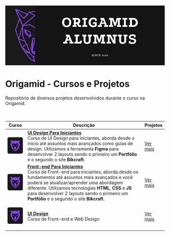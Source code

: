 ![Origamid](../img/banner-origamid.png)

# <b>Origamid - Cursos e Projetos</b>
Repositório de diversos projetos desenvolvidos durante o curso na Origamid.
<br><br><br>

<table>
  <thead>
    <tr>
      <th>Curso</th>
      <th>Descrição</th>
      <th>Projetos</th>
    </tr>
  </thead>

  <tbody>
    <tr>
      <td>

![Origamid](https://raw.githubusercontent.com/DiogoRealles/diogorealles/85a18e420b5b8f4e25f6411ff3e9fd7921419ab9/img/origamid.svg)
      </td>
      <td>
        <b>[UI Design Para Iniciantes](https://github.com/DiogoRealles/courses/tree/develop/origamid/project01)</b><br>
        Curso de UI Design para iniciantes, aborda desde o início até assuntos mais avançados como guias de design.
        Utilizamos a ferramenta <b>Figma</b> para desenvolver 2 layouts sendo o primeiro um <b>Portfólio</b> e o segundo o site <b>Bikcraft</b>.
      </td>
      <td>
        [Ver mais](https://github.com/DiogoRealles/courses/tree/develop/origamid/project01)<br>
      </td>
    </tr>
    <tr>
      <td>

![Origamid](https://raw.githubusercontent.com/DiogoRealles/diogorealles/85a18e420b5b8f4e25f6411ff3e9fd7921419ab9/img/origamid.svg)
      </td>
      <td>
        <b>[Front-end Para Iniciantes](https://github.com/DiogoRealles/courses/tree/develop/origamid/project02)</b><br>
        Curso de Front-end para iniciantes, aborda desde os fundamentos até assuntos mais avançados e você poderá se atualizar/aprender uma abordagem diferente. Utilizamos tecnologias <b>HTML</b>, <b>CSS</b> e <b>JS</b> para desenvolver 2 layouts sendo o primeiro um <b>Portfólio</b> e o segundo o site <b>Bikcraft</b>.
      </td>
      <td>
        [Ver mais](https://github.com/DiogoRealles/courses/tree/develop/origamid/project02)<br>
      </td>
    </tr>
    <tr>
      <td>

![Origamid](https://raw.githubusercontent.com/DiogoRealles/diogorealles/85a18e420b5b8f4e25f6411ff3e9fd7921419ab9/img/origamid.svg)
      </td>
      <td>
        <b>[UI Design](https://github.com/DiogoRealles/courses/tree/develop/origamid/project03)</b><br>
        Curso de Front-end e Web Design
      </td>
      <td>
        [Ver mais](https://github.com/DiogoRealles/courses/tree/develop/origamid/project03)<br>
      </td>
    </tr>
  </tebody>
</table>
